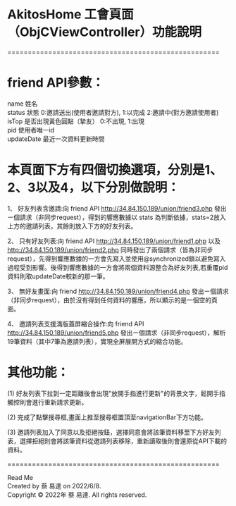 # AkitosHome 工會頁面（ObjCViewController）功能說明


====================================================
 # friend API參數：
name        姓名  
status      狀態 0:邀請送出(使用者邀請對方), 1:以完成 2:邀請中(對方邀請使用者)  
isTop       是否出現黃色圓點（摯友） 0:不出現, 1:出現  
pid         使用者唯一id  
updateDate  最近一次資料更新時間  
 
# 本頁面下方有四個切換選項，分別是1、2、3以及4，以下分別做說明：

1、 好友列表含邀請:向 friend API http://34.84.150.189/union/friend3.php 發出ㄧ個請求（非同步request），得到的響應數據以 stats 為判斷依據，stats=2放入上方的邀請列表，其餘則放入下方的好友列表。

2、 只有好友列表:向 friend API http://34.84.150.189/union/friend1.php 以及  http://34.84.150.189/union/friend2.php 同時發出了兩個請求（皆為非同步request），先得到響應數據的一方會先寫入並使用@synchronized鎖以避免寫入過程受到影響。後得到響應數據的一方會將兩個資料源整合為好友列表,若重覆pid資料則取updateDate較新的那一筆。

3、 無好友畫面:向 friend http://34.84.150.189/union/friend4.php 發出ㄧ個請求（非同步request），由於沒有得到任何資料的響應，所以顯示的是一個空的頁面。

4、 邀請列表支援滿版蓋屏縮合操作:向 friend API http://34.84.150.189/union/friend5.php 
發出ㄧ個請求（非同步request），解析19筆資料（其中7筆為邀請列表），實現全屏展開方式的縮合功能。

# 其他功能：

(1) 好友列表下拉到一定距離後會出現"放開手指進行更新"的背景文字，鬆開手指觸控則會進行重新請求更新。

(2) 完成了點擊搜尋框,畫面上推至搜尋框置頂至navigationBar下方功能。

(3) 邀請列表加入了同意以及拒絕按鈕，選擇同意會將該筆資料移至下方好友列表，選擇拒絕則會將該筆資料從邀請列表移除，重新讀取後則會還原從API下載的資料。

====================================================

Read Me  
Created by 蔡 易達 on 2022/6/8.  
Copyright © 2022年 蔡 易達. All rights reserved.
